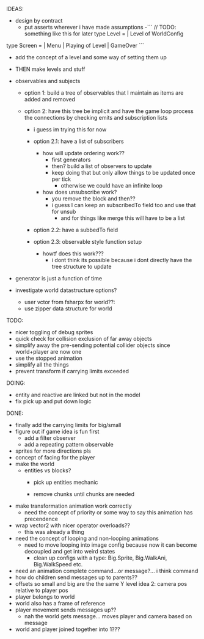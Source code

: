 ﻿IDEAS:
- design by contract
	- put asserts wherever i have made assumptions
-``` // TODO: something like this for later
type Level =
    | Level of WorldConfig

type Screen =
    | Menu
    | Playing of Level
    | GameOver ```
- add the concept of a level and some way of setting them up

- THEN make levels and stuff

- observables and subjects
	- option 1: build a tree of observables that I maintain as items are added and removed
				
	- option 2: have this tree be implicit and have the game loop process the connections by checking emits and subscription lists
		- i guess im trying this for now
		- option 2.1: have a list of subscribers
			- how will update ordering work??
				- first generators
				- then? build a list of observers to update
				- keep doing that but only allow things to be updated once per tick
					- otherwise we could have an infinite loop
			- how does unsubscribe work?
				- you remove the block and then??
				- i guess I can keep an subscribedTo field too and use that for unsub
					- and for things like merge this will have to be a list
		- option 2.2: have a subbedTo field

		- option 2.3: observable style function setup
			- howtf does this work???
				- i dont think its possible because i dont directly have the tree structure to update

- generator is just a function of time


- investigate world datastructure options?
	- user vctor from fsharpx for world??:
	- use zipper data structure for world

TODO:
- nicer toggling of debug sprites
- quick check for collision exclusion of far away objects
- simplify away the pre-sending potential collider objects since world+player are now one
- use the stopped animation
- simplify all the things
- prevent transform if carrying limits exceeded

DOING:
- entity and reactive are linked but not in the model
- fix pick up and put down logic

DONE:
- finally add the carrying limits for big/small
- figure out if game idea is fun first
	- add a filter observer
	- add a repeating pattern observable
- sprites for more directions pls
- concept of facing for the player
- make the world
	- entities vs blocks?
		- pick up entities mechanic

		- remove chunks until chunks are needed
- make transformation animation work correctly
	- need the concept of priority or some way to say this animation has precendence
- wrap vector2 with nicer operator overloads??
	- this was already a thing
- need the concept of looping and non-looping animations
	- need to move looping into image config because now it can become decoupled and get into weird states
		- clean up configs with a type: Big.Sprite, Big.WalkAni, Big.WalkSpeed etc.
- need an animation complete command...or message?... i think command
- how do children send messages up to parents??
- offsets so small and big are the the same Y level
idea 2: camera pos relative to player pos
- player belongs to world
- world also has a frame of reference
- player movement sends messages up??
	- nah the world gets message... moves player and camera based on message
- world and player joined together into 1???



